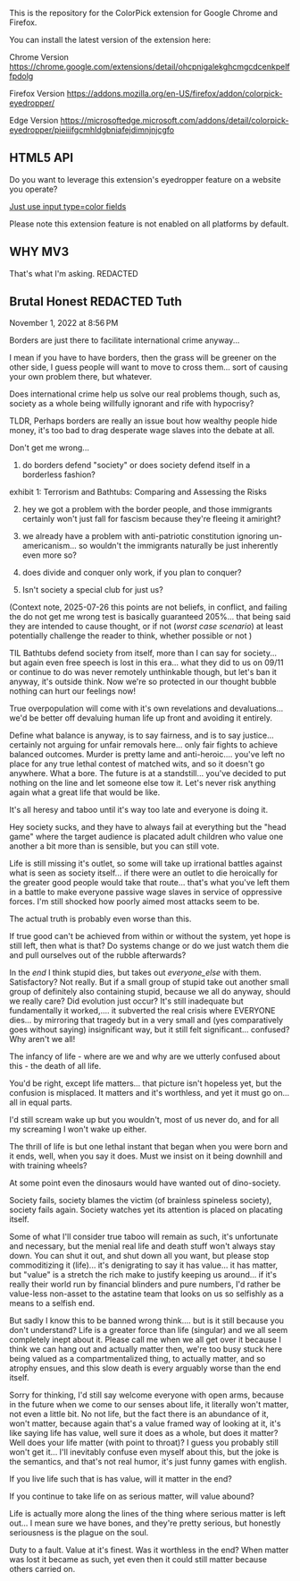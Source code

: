 This is the repository for the ColorPick extension for Google Chrome and Firefox.

You can install the latest version of the extension here:

Chrome Version
https://chrome.google.com/extensions/detail/ohcpnigalekghcmgcdcenkpelffpdolg

Firefox Version
https://addons.mozilla.org/en-US/firefox/addon/colorpick-eyedropper/

Edge Version
https://microsoftedge.microsoft.com/addons/detail/colorpick-eyedropper/pieiiifgcmhldgbniafejdimnjnjcgfo

## HTML5 API

Do you want to leverage this extension's eyedropper feature on a website you operate?

[Just use input type=color fields](https://github.com/qufighter/ColorPick/blob/master/src/color-input.user.js)

Please note this extension feature is not enabled on all platforms by default.

## WHY MV3

That's what I'm asking.  REDACTED

## Brutal Honest REDACTED Tuth
November 1, 2022 at 8:56 PM

Borders are just there to facilitate international crime anyway...

I mean if you have to have borders, then the grass will be greener on the other side, I guess people will want to move to cross them... sort of causing your own problem there, but whatever.

Does international crime help us solve our real problems though, such as, society as a whole being willfully ignorant and rife with hypocrisy?

TLDR, Perhaps borders are really an issue bout how wealthy people hide money, it's too bad to drag desperate wage slaves into the debate at all.

Don't get me wrong... 

1) do borders defend "society" or does society defend itself in a borderless fashion?

exhibit 1:
Terrorism and Bathtubs: Comparing and Assessing the Risks

2) hey we got a problem with the border people, and those immigrants certainly won't just fall for fascism because they're fleeing it amiright?

3) we already have a problem with anti-patriotic constitution ignoring un-americanism... so wouldn't the immigrants naturally be just inherently even more so?

4) does divide and conquer only work, if you plan to conquer?

5) Isn't society a special club for just us?

(Context note, 2025-07-26 this points are not beliefs, in conflict, and failing the do not get me wrong test is basically guaranteed 205%... that being said they are intended to cause thought, or if not (*worst case scenario*) at least potentially challenge the reader to think, whether possible or not )

TIL Bathtubs defend society from itself, more than I can say for society... but again even free speech is lost in this era... what they did to us on 09/11 or continue to do was never remotely unthinkable though, but let's ban it anyway, it's outside think.  Now we're so protected in our thought bubble nothing can hurt our feelings now!

True overpopulation will come with it's own revelations and devaluations... we'd be better off devaluing human life up front and avoiding it entirely.

Define what balance is anyway, is to say fairness, and is to say justice... certainly not arguing for unfair removals here... only fair fights to achieve balanced outcomes.  Murder is pretty lame and anti-heroic.... you've left no place for any true lethal contest of matched wits, and so it doesn't go anywhere.  What a bore.  The future is at a standstill... you've decided to put nothing on the line and let someone else tow it.  Let's never risk anything again what a great life that would be like.

It's all heresy and taboo until it's way too late and everyone is doing it.  

Hey society sucks, and they have to always fail at everything but the "head game" where the target audience is placated adult children who value one another a bit more than is sensible, but you can still vote.

Life is still missing it's outlet, so some will take up irrational battles against what is seen as society itself... if there were an outlet to die heroically for the greater good people would take that route... that's what you've left them in a battle to make everyone passive wage slaves in service of oppressive forces.  I'm still shocked how poorly aimed most attacks seem to be.

The actual truth is probably even worse than this.

If true good can't be achieved from within or without the system, yet hope is still left, then what is that?  Do systems change or do we just watch them die and pull ourselves out of the rubble afterwards?

In the _end_ I think stupid dies, but takes out _everyone_else_ with them.  Satisfactory?  Not really.  But if a small group of stupid take out another small group of definitely also containing stupid, because we all do anyway, should we really care?  Did evolution just occur?  It's still inadequate but fundamentally it worked,.... it subverted the real crisis where EVERYONE dies... by mirroring that tragedy but in a very small and (yes comparatively goes without saying) insignificant way, but it still felt significant... confused?  Why aren't we all!

The infancy of life - where are we and why are we utterly confused about this - the death of all life.

You'd be right, except life matters... that picture isn't hopeless yet, but the confusion is misplaced.  It matters and it's worthless, and yet it must go on... all in equal parts.

I'd still scream wake up but you wouldn't, most of us never do, and for all my screaming I won't wake up either.

The thrill of life is but one lethal instant that began when you were born and it ends, well, when you say it does.  Must we insist on it being downhill and with training wheels?

At some point even the dinosaurs would have wanted out of dino-society.

Society fails, society blames the victim (of brainless spineless society), society fails again.  Society watches yet its attention is placed on placating itself.

Some of what I'll consider true taboo will remain as such, it's unfortunate and necessary, but the menial real life and death stuff won't always stay down.  You can shut it out, and shut down all you want, but please stop commoditizing it (life)... it's denigrating to say it has value... it has matter, but "value" is a stretch the rich make to justify keeping us around... if it's really their world run by financial blinders and pure numbers, I'd rather be value-less non-asset to the astatine team that looks on us so selfishly as a means to a selfish end.

But sadly I know this to be banned wrong think.... but is it still because you don't understand?  Life is a greater force than life (singular) and we all seem completely inept about it.  Please call me when we all get over it because I think we can hang out and actually matter then, we're too busy stuck here being valued as a compartmentalized thing, to actually matter, and so atrophy ensues, and this slow death is every arguably worse than the end itself.

Sorry for thinking, I'd still say welcome everyone with open arms, because in the future when we come to our senses about life, it literally won't matter, not even a little bit.  No not life, but the fact there is an abundance of it, won't matter, because again that's a value framed way of looking at it, it's like saying life has value, well sure it does as a whole, but does it matter?  Well does your life matter (with point to throat)?  I guess you probably still won't get it... I'll inevitably confuse even myself about this, but the joke is the semantics, and that's not real humor, it's just funny games with english.

If you live life such that is has value, will it matter in the end?

If you continue to take life on as serious matter, will value abound?

Life is actually more along the lines of the thing where serious matter is left out... I mean sure we have bones, and they're pretty serious, but honestly seriousness is the plague on the soul.

Duty to a fault.  Value at it's finest.  Was it worthless in the end?  When matter was lost it became as such, yet even then it could still matter because others carried on.
